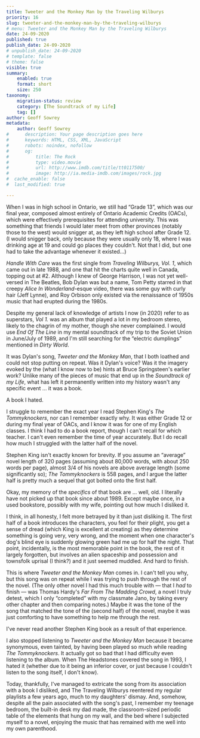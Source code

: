 ```yaml
---
title: Tweeter and the Monkey Man by the Traveling Wilburys
priority: 16
slug: tweeter-and-the-monkey-man-by-the-traveling-wilburys
# menu: Tweeter and the Monkey Man by the Traveling Wilburys
date: 24-09-2020
published: true
publish_date: 24-09-2020
# unpublish_date: 24-09-2020
# template: false
# theme: false
visible: true
summary:
    enabled: true
    format: short
    size: 250
taxonomy:
    migration-status: review
    category: [The Soundtrack of my Life]
    tag: []
author: Geoff Sowrey
metadata:
    author: Geoff Sowrey
#      description: Your page description goes here
#      keywords: HTML, CSS, XML, JavaScript
#      robots: noindex, nofollow
#      og:
#          title: The Rock
#          type: video.movie
#          url: http://www.imdb.com/title/tt0117500/
#          image: http://ia.media-imdb.com/images/rock.jpg
#  cache_enable: false
#  last_modified: true

---
```


When I was in high school in Ontario, we still had “Grade 13”, which was our final year, composed almost entirely of Ontario Academic Credits (OACs), which were effectively prerequisites for attending university. This was something that friends I would later meet from other provinces (notably those to the west) would snigger at, as they left high school after Grade 12. (I would snigger back, only because they were usually only 18, where I was drinking age at 19 and could go places they couldn't. Not that I did, but one had to take the advantage whenever it existed…)

*Handle With Care* was the first single from *Traveling Wilburys, Vol. 1*, which came out in late 1988, and one that hit the charts quite well in Canada, topping out at #2. Although I knew of George Harrison, I was not yet well-versed in The Beatles, Bob Dylan was but a name, Tom Petty starred in that creepy *Alice In Wonderland*-esque video, there was some guy with curly hair (Jeff Lynne), and Roy Orbison only existed via the renaissance of 1950s music that had erupted during the 1980s.

Despite my general lack of knowledge of artists I now (in 2020) refer to as superstars, *Vol 1.* was an album that played a lot in my bedroom stereo, likely to the chagrin of my mother, though she never complained. I would use *End Of The Line* in my mental soundtrack of my trip to the Soviet Union in June/July of 1989, and I'm still searching for the “electric dumplings” mentioned in *Dirty World*.

It was Dylan's song, *Tweeter and the Monkey Man*, that I both loathed and could not stop putting on repeat. Was it Dylan's voice? Was it the imagery evoked by the (what I know now to be) hints at Bruce Springsteen's earlier work? Unlike many of the pieces of music that end up in the *Soundtrack of my Life*, what has left it permanently written into my history wasn't any specific event … it was a book.

A book I hated.

I struggle to remember the exact year I read Stephen King's *The Tommyknockers*, nor can I remember exactly why. It was either Grade 12 or during my final year of OACs, and I know it was for one of my English classes. I think I had to do a book report, though I can't recall for which teacher. I can't even remember the time of year accurately. But I do recall how much I struggled with the latter half of the novel.

Stephen King isn't exactly known for brevity. If you assume an “average” novel length of 320 pages (assuming about 80,000 words, with about 250 words per page), almost 3/4 of his novels are above average length (some significantly so); *The Tommyknockers* is 558 pages, and I argue the latter half is pretty much a sequel that got bolted onto the first half.

Okay, my memory of the *specifics* of that book are … well, old. I literally have not picked up that book since about 1989. Except maybe once, in a used bookstore, possibly with my wife, pointing out how much I disliked it.

I think, in all honesty, I felt more betrayed by it than just disliking it. The first half of a book introduces the characters, you feel for their plight, you get a sense of dread (which King is excellent at creating) as they determine something is going very, very wrong, and the moment when one character's dog's blind eye is suddenly glowing green had me up for half the night. That point, incidentally, is the most memorable point in the book, the rest of it largely forgotten, but involves an alien spaceship and possession and townsfolk uprisal (I think?) and it just seemed muddled. And hard to finish.

This is where *Tweeter and the Monkey Man* comes in. I can't tell you why, but this song was on repeat while I was trying to push through the rest of the novel. (The only other novel I had this much trouble with — that I *had* to finish — was Thomas Hardy's *Far From The Madding Crowd*, a novel I truly detest, which I only “completed” with my classmate Jano, by taking every other chapter and then comparing notes.) Maybe it was the tone of the song that matched the tone of the (second half) of the novel, maybe it was just comforting to have something to help me through the rest.

I've never read another Stephen King book as a result of that experience.

I also stopped listening to *Tweeter and the Monkey Man* because it became synonymous, even tainted, by having been played so much while reading *The Tommyknockers*. It actually got so bad that I had difficulty even listening to the album. When The Headstones covered the song in 1993, I hated it (whether due to it being an inferior cover, or just because I couldn't listen to the song itself, I don't know).

Today, thankfully, I've managed to extricate the song from its association with a book I disliked, and The Traveling Wilburys reentered my regular playlists a few years ago, much to my daughters' dismay. And, somehow, despite all the pain associated with the song's past, I remember my teenage bedroom, the built-in desk my dad made, the classroom-sized periodic table of the elements that hung on my wall, and the bed where I subjected myself to a novel, enjoying the music that has remained with me well into my own parenthood.
